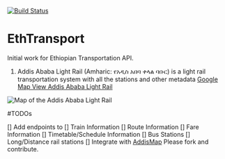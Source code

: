 [![Build Status](https://travis-ci.com/etmdb/EthTransport.svg?token=qSRDtBo4pyPsXgVaW65T&branch=master)](https://travis-ci.com/etmdb/EthTransport.svg?branch=master)

# EthTransport

Initial work for Ethiopian Transportation API. 
1. Addis Ababa Light Rail (Amharic: የአዲስ አበባ ቀላል ባቡር) is a light rail transportation system with all the stations and other metadata 
[Google Map View Addis Ababa Light Rail](https://www.google.com/maps/d/viewer?mid=106kgcp8BitU0klqnWtBnndr-jC_7hakN&ll=8.992561924842404%2C38.79902244999994&z=13)

![Map of the Addis Ababa Light Rail](https://github.com/etmdb/EthTransport/blob/master/gallery/Map_of_the_Addis_Ababa_Light_Rail.png)

#TODOs

[] Add endpoints to
    [] Train Information
    [] Route Information
    [] Fare Information
    [] Timetable/Schedule Information
[] Bus Stations
[] Long/Distance rail stations
[] Integrate with [AddisMap](http://www.addismap.com/)
Please fork and contribute. 
